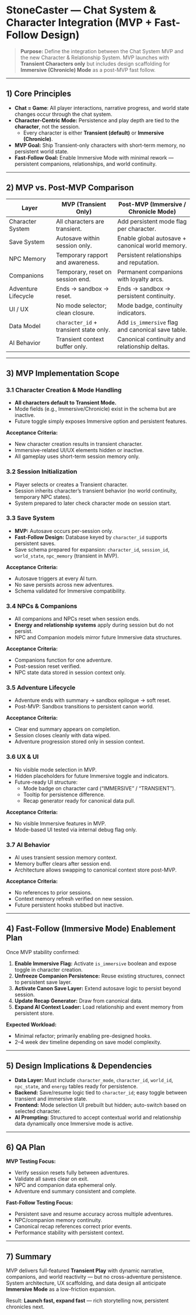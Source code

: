# StoneCaster — Chat System & Character Integration (MVP + Fast-Follow Design)

> **Purpose:** Define the integration between the Chat System MVP and the new Character & Relationship System. MVP launches with **Transient Characters only** but includes design scaffolding for **Immersive (Chronicle) Mode** as a post-MVP fast follow.

---

## 1) Core Principles
- **Chat = Game**: All player interactions, narrative progress, and world state changes occur through the chat system.
- **Character-Centric Mode:** Persistence and play depth are tied to the **character**, not the session.
  - Every character is either **Transient (default)** or **Immersive (Chronicle)**.
- **MVP Goal:** Ship Transient-only characters with short-term memory, no persistent world state.
- **Fast-Follow Goal:** Enable Immersive Mode with minimal rework — persistent companions, relationships, and world continuity.

---

## 2) MVP vs. Post-MVP Comparison
| Layer | MVP (Transient Only) | Post-MVP (Immersive / Chronicle Mode) |
|-------|----------------------|--------------------------------------|
| Character System | All characters are transient. | Add persistent mode flag per character. |
| Save System | Autosave within session only. | Enable global autosave + canonical world memory. |
| NPC Memory | Temporary rapport and awareness. | Persistent relationships and reputation. |
| Companions | Temporary, reset on session end. | Permanent companions with loyalty arcs. |
| Adventure Lifecycle | Ends → sandbox → reset. | Ends → sandbox → persistent continuity. |
| UI / UX | No mode selector; clean closure. | Mode badge, continuity indicators. |
| Data Model | `character_id` + transient state only. | Add `is_immersive` flag and canonical save table. |
| AI Behavior | Transient context buffer only. | Canonical continuity and relationship deltas. |

---

## 3) MVP Implementation Scope
### 3.1 Character Creation & Mode Handling
- **All characters default to Transient Mode.**
- Mode fields (e.g., Immersive/Chronicle) exist in the schema but are inactive.
- Future toggle simply exposes Immersive option and persistent features.

**Acceptance Criteria:**
- New character creation results in transient character.
- Immersive-related UI/UX elements hidden or inactive.
- All gameplay uses short-term session memory only.

### 3.2 Session Initialization
- Player selects or creates a Transient character.
- Session inherits character’s transient behavior (no world continuity, temporary NPC states).
- System prepared to later check character mode on session start.

### 3.3 Save System
- **MVP:** Autosave occurs per-session only.
- **Fast-Follow Design:** Database keyed by `character_id` supports persistent saves.
- Save schema prepared for expansion: `character_id`, `session_id`, `world_state`, `npc_memory` (transient in MVP).

**Acceptance Criteria:**
- Autosave triggers at every AI turn.
- No save persists across new adventures.
- Schema validated for Immersive compatibility.

### 3.4 NPCs & Companions
- All companions and NPCs reset when session ends.
- **Energy and relationship systems** apply during session but do not persist.
- NPC and Companion models mirror future Immersive data structures.

**Acceptance Criteria:**
- Companions function for one adventure.
- Post-session reset verified.
- NPC state data stored in session context only.

### 3.5 Adventure Lifecycle
- Adventure ends with summary → sandbox epilogue → soft reset.
- Post-MVP: Sandbox transitions to persistent canon world.

**Acceptance Criteria:**
- Clear end summary appears on completion.
- Session closes cleanly with data wiped.
- Adventure progression stored only in session context.

### 3.6 UX & UI
- No visible mode selection in MVP.
- Hidden placeholders for future Immersive toggle and indicators.
- Future-ready UI structure:
  - Mode badge on character card (“IMMERSIVE” / “TRANSIENT”).
  - Tooltip for persistence difference.
  - Recap generator ready for canonical data pull.

**Acceptance Criteria:**
- No visible Immersive features in MVP.
- Mode-based UI tested via internal debug flag only.

### 3.7 AI Behavior
- AI uses transient session memory context.
- Memory buffer clears after session end.
- Architecture allows swapping to canonical context store post-MVP.

**Acceptance Criteria:**
- No references to prior sessions.
- Context memory refresh verified on new session.
- Future persistent hooks stubbed but inactive.

---

## 4) Fast-Follow (Immersive Mode) Enablement Plan
Once MVP stability confirmed:
1. **Enable Immersive Flag:** Activate `is_immersive` boolean and expose toggle in character creation.
2. **Unfreeze Companion Persistence:** Reuse existing structures, connect to persistent save layer.
3. **Activate Canon Save Layer:** Extend autosave logic to persist beyond session.
4. **Update Recap Generator:** Draw from canonical data.
5. **Expand AI Context Loader:** Load relationship and event memory from persistent store.

**Expected Workload:**
- Minimal refactor; primarily enabling pre-designed hooks.
- 2–4 week dev timeline depending on save model complexity.

---

## 5) Design Implications & Dependencies
- **Data Layer:** Must include `character_mode`, `character_id`, `world_id`, `npc_state`, and `energy` tables ready for persistence.
- **Backend:** Save/resume logic tied to `character_id`; easy toggle between transient and immersive state.
- **Frontend:** Mode selection UI prebuilt but hidden; auto-switch based on selected character.
- **AI Prompting:** Structured to accept contextual world and relationship data dynamically once Immersive mode is active.

---

## 6) QA Plan
**MVP Testing Focus:**
- Verify session resets fully between adventures.
- Validate all saves clear on exit.
- NPC and companion data ephemeral only.
- Adventure end summary consistent and complete.

**Fast-Follow Testing Focus:**
- Persistent save and resume accuracy across multiple adventures.
- NPC/companion memory continuity.
- Canonical recap references correct prior events.
- Performance stability with persistent context.

---

## 7) Summary
MVP delivers full-featured **Transient Play** with dynamic narrative, companions, and world reactivity — but no cross-adventure persistence.  
System architecture, UX scaffolding, and data design all anticipate **Immersive Mode** as a low-friction expansion.

Result: **Launch fast, expand fast** — rich storytelling now, persistent chronicles next.


